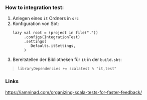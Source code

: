 ### How to integration test:

1. Anlegen eines `it` Ordners in `src`
2. Konfiguration von Sbt:
    ```
    lazy val root = (project in file("."))
         .configs(IntegrationTest)
         .settings(
            Defaults.itSettings,
         )
    ```
3. Bereitstellen der Bibliotheken für `it` in der `build.sbt`:

> `libraryDependencies += scalatest % "it,test"`

### Links

https://iamninad.com/organizing-scala-tests-for-faster-feedback/